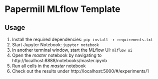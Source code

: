 # Papermill MLflow Template

## Usage
1. Install the required dependencies: `pip install -r requirements.txt`
1. Start Jupyter Notebook: `jupyter notebook`
1. In another terminal window, start the MLflow UI: `mlflow ui`
1. Open the *master* notebook by navigating to http://localhost:8888/notebooks/master.ipynb
1. Run all cells in the *master* notebook
1. Check out the results under http://localhost:5000/#/experiments/1
